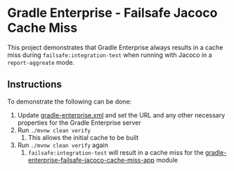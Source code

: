 # Gradle Enterprise - Failsafe Jacoco Cache Miss

This project demonstrates that Gradle Enterprise always results in a cache miss during `failsafe:integration-test` when running with Jacoco in a `report-aggreate` mode.

## Instructions

To demonstrate the following can be done:
1. Update [gradle-enterprise.xml](.mvn/gradle-enterprise.xml) and set the URL and any other necessary properties for the Gradle Enterprise server
2. Run `./mvnw clean verify`
   1. This allows the initial cache to be built
3. Run `./mvnw clean verify` again
   1. `failsafe:integration-test` will result in a cache miss for the [gradle-enterprise-failsafe-jacoco-cache-miss-app](gradle-enterprise-failsafe-jacoco-cache-miss-app) module

